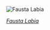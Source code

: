 
![Fausta Labia](https://upload.wikimedia.org/wikipedia/commons/thumb/f/f5/Fausta_Labia%2C_portr%C3%A4tt_-_SMV_-_H5_028_-_Restoration.jpg/450px-Fausta_Labia%2C_portr%C3%A4tt_-_SMV_-_H5_028_-_Restoration.jpg)

*[Fausta Labia](https://wikipedia.org/wiki/File:Fausta_Labia,_portr%C3%A4tt_-_SMV_-_H5_028_-_Restoration.jpg)*
